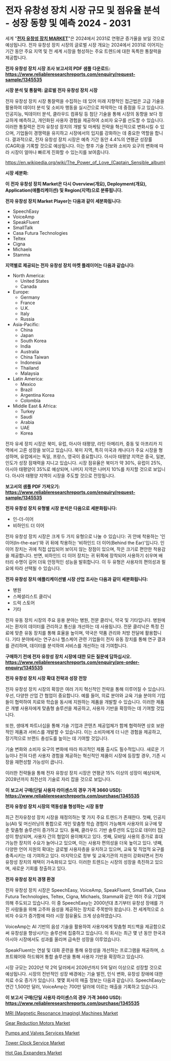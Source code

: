 <p><h1>전자 유창성 장치 시장 규모 및 점유율 분석 - 성장 동향 및 예측 2024 - 2031</h1></p><p>세계 "<strong><a href="https://www.reliableresearchreports.com/global-electronic-fluency-device-market-r1345535?utm_campaign=106&utm_medium=8&utm_source=Github&utm_content=ia&utm_term=25102024&utm_id=electronic-fluency-device">전자 유창성 장치 MARKET</a></strong>"은 2024에서 2031로 연평균 증가율을 보일 것으로 예상됩니다. 전자 유창성 장치 시장의 글로벌 시장 개요는 2024에서 2031로 이어지는 기간 동안 주요 지역 및 전 세계 시장을 형성하는 주요 트렌드에 대한 독특한 통찰력을 제공합니다.</p>
<p><strong>전자 유창성 장치 시장 조사 보고서의 PDF 샘플 다운로드: <a href="https://www.reliableresearchreports.com/enquiry/request-sample/1345535?utm_campaign=106&utm_medium=8&utm_source=Github&utm_content=ia&utm_term=25102024&utm_id=electronic-fluency-device">https://www.reliableresearchreports.com/enquiry/request-sample/1345535</a></strong></p>
<p><strong>시장 분석 및 통찰력: 글로벌 전자 유창성 장치 시장</strong></p>
<p><p>전자 유창성 장치 시장 통찰력을 수집하는 데 있어 미래 지향적인 접근법은 고급 기술을 활용하여 데이터 분석 및 소비자 행동을 실시간으로 파악하는 데 중점을 두고 있습니다. 인공지능, 빅데이터 분석, 클라우드 컴퓨팅 등 첨단 기술을 통해 시장의 동향을 보다 정교하게 예측하고, 개인화된 사용자 경험을 제공하여 소비자 요구를 선도할 수 있습니다. 이러한 통찰력은 전자 유창성 장치의 개발 및 마케팅 전략을 혁신적으로 변화시킬 수 있으며, 기업들이 경쟁력을 유지하고 시장에서의 입지를 강화하는 데 중요한 역할을 합니다. 결과적으로, 전자 유창성 장치 시장은 예측 기간 동안 4.4%의 연평균 성장률(CAGR)을 기록할 것으로 예상됩니다. 이는 향후 기술 진보와 소비자 요구의 변화에 따라 시장이 얼마나 빠르게 진화할 수 있는지를 보여줍니다.</p></p>
<p><a href="%7CAUTHORITHY_DOMAIN_URL%7C?utm_campaign=106&utm_medium=8&utm_source=Github&utm_content=ia&utm_term=25102024&utm_id=electronic-fluency-device">https://en.wikipedia.org/wiki/The_Power_of_Love_(Captain_Sensible_album)</a></p>
<p><strong>시장 세분화:</strong></p>
<p><strong>이 전자 유창성 장치 Market은 다시 Overview(개요), Deployment(개요), Application(애플리케이션) 및 Region(지역)으로 분류됩니다.</strong></p>
<p><strong>전자 유창성 장치 Market Player는 다음과 같이 세분화됩니다:</strong></p>
<p><ul><li>SpeechEasy</li><li>VoiceAmp</li><li>SpeakFluent</li><li>SmallTalk</li><li>Casa Futura Technologies</li><li>Teltex</li><li>Cigna</li><li>Michaels</li><li>Stamma</li></ul></p>
<p><strong>지역별로 제공되는 전자 유창성 장치 마켓 플레이어는 다음과 같습니다:</strong></p>
<p><ul>
    <li>
        North America:
        <ul>
            <li>United States</li>
            <li>Canada</li>
        </ul>
    </li>
    <li>
        Europe:
        <ul>
            <li>Germany</li>
            <li>France</li>
            <li>U.K.</li>
            <li>Italy</li>
            <li>Russia</li>
        </ul>
    </li>
    <li>
        Asia-Pacific:
        <ul>
            <li>China</li>
            <li>Japan</li>
            <li>South Korea</li>
            <li>India</li>
            <li>Australia</li>
            <li>China Taiwan</li>
            <li>Indonesia</li>
            <li>Thailand</li>
            <li>Malaysia</li>
        </ul>
    </li>
    <li>
        Latin America:
        <ul>
            <li>Mexico</li>
            <li>Brazil</li>
            <li>Argentina Korea</li>
            <li>Colombia</li>
        </ul>
    </li>
    <li>
        Middle East & Africa:
        <ul>
            <li>Turkey</li>
            <li>Saudi</li>
            <li>Arabia</li>
            <li>UAE</li>
            <li>Korea</li>
        </ul>
    </li>
    </ul></p>
<p><p>전자 유세 장치 시장은 북미, 유럽, 아시아 태평양, 라틴 아메리카, 중동 및 아프리카 지역에서 고른 성장을 보이고 있습니다. 북미 지역, 특히 미국과 캐나다가 주요 시장을 형성하며, 유럽에서는 독일, 프랑스, 영국이 중요합니다. 아시아 태평양 지역은 중국, 일본, 인도가 성장 잠재력을 지니고 있습니다. 시장 점유율은 북미가 약 30%, 유럽이 25%, 아시아 태평양이 35%로 예상되며, 나머지 지역은 나머지 10%를 차지할 것으로 보입니다. 아시아 태평양 지역이 시장을 주도할 것으로 전망됩니다.</p></p>
<p><strong>보고서의 샘플 PDF 가져오기: <a href="https://www.reliableresearchreports.com/enquiry/request-sample/1345535?utm_campaign=106&utm_medium=8&utm_source=Github&utm_content=ia&utm_term=25102024&utm_id=electronic-fluency-device">https://www.reliableresearchreports.com/enquiry/request-sample/1345535</a></strong></p>
<p><strong>전자 유창성 장치 유형별 시장 분석은 다음으로 세분화됩니다:</strong></p>
<p><ul><li>인-더-이어</li><li>비하인드 더 이어</li></ul></p>
<p><p>전자 유창성 장치 시장은 크게 두 가지 유형으로 나눌 수 있습니다: 귀 안에 착용하는 '인이어(In-the-ear)'와 귀 뒤에 착용하는 '비하인드 더 이어(Behind the Ear)'입니다. 인이어 장치는 귀에 직접 삽입되어 보이지 않는 장점이 있으며, 작은 크기로 편안한 착용감을 제공합니다. 반면, 비하인드 더 이어 장치는 귀 뒤쪽에 장착되어 사용하기 쉬우며 배터리 수명이 길어 더욱 안정적인 성능을 발휘합니다. 이 두 유형은 사용자의 편의성과 필요에 따라 선택될 수 있습니다.</p></p>
<p><strong>전자 유창성 장치 애플리케이션별 시장 산업 조사는 다음과 같이 세분화됩니다:</strong></p>
<p><ul><li>병원</li><li>스페셜리스트 클리닉</li><li>드럭 스토어</li><li>기타</li></ul></p>
<p><p>전자 유동 장치 시장의 주요 응용 분야는 병원, 전문 클리닉, 약국 및 기타입니다. 병원에서는 환자의 데이터를 관리하고 통신을 개선하는 데 사용됩니다. 전문 클리닉은 특정 진료에 맞춘 유동 장치를 통해 효율을 높이며, 약국은 약품 관리와 처방 전달에 활용합니다. 기타 분야에서는 연구소나 헬스케어 관련 기업들이 전자 유동 장치를 통해 연구 결과를 관리하며, 데이터를 분석하여 서비스를 개선하는 데 기여합니다.</p></p>
<p><strong>구매하기 전에 전자 유창성 장치 시장에 대한 모든 질문에 답하십시오. <a href="https://www.reliableresearchreports.com/enquiry/pre-order-enquiry/1345535?utm_campaign=106&utm_medium=8&utm_source=Github&utm_content=ia&utm_term=25102024&utm_id=electronic-fluency-device">https://www.reliableresearchreports.com/enquiry/pre-order-enquiry/1345535</a></strong></p>
<p><strong>전자 유창성 장치 시장 확대 전략과 성장 전망</strong></p>
<p><p>전자 유창성 장치 시장의 확장은 여러 가지 혁신적인 전략을 통해 이루어질 수 있습니다. 우선, 다양한 산업 간 협업이 중요합니다. 예를 들어, 의료 분야와 교육 기술 분야의 기업들이 협력하여 치료와 학습을 동시에 지원하는 제품을 개발할 수 있습니다. 이러한 제품은 개별 사용자에게 맞춤형 솔루션을 제공하고, 사용자 기반을 확장하는 데 기여할 것입니다.</p><p>또한, 생태계 파트너십을 통해 기술 기업과 콘텐츠 제공업체가 함께 협력하면 상호 보완적인 제품과 서비스를 개발할 수 있습니다. 이는 소비자에게 더 나은 경험을 제공하고, 장기적으로 브랜드 충성도를 높이는 데 기여할 것입니다.</p><p>기술 변화와 소비자 요구의 변화에 따라 파괴적인 제품 출시도 필수적입니다. 새로운 기능이나 전혀 다른 사용자 경험을 제공하는 혁신적인 제품이 시장에 등장할 경우, 기존 시장을 재편성할 가능성이 큽니다. </p><p>이러한 전략들을 통해 전자 유창성 장치 시장은 연평균 15% 이상의 성장이 예상되며, 2028년까지 최전선의 기술로 자리 잡을 것으로 보입니다.</p></p>
<p><strong>이 보고서 구매(단일 사용자 라이센스의 경우 가격 3660 USD): <a href="https://www.reliableresearchreports.com/purchase/1345535?utm_campaign=106&utm_medium=8&utm_source=Github&utm_content=ia&utm_term=25102024&utm_id=electronic-fluency-device">https://www.reliableresearchreports.com/purchase/1345535</a></strong></p>
<p><strong>전자 유창성 장치 시장의 역동성을 형성하는 시장 동향</strong></p>
<p><p>최근 전자유창성 장치 시장을 재정의하는 몇 가지 주요 트렌드가 존재한다. 첫째, 인공지능(AI) 및 머신러닝의 통합으로 개인 맞춤형 학습 경험이 가능해져 사용자의 요구에 맞춘 맞춤형 솔루션이 증가하고 있다. 둘째, 클라우드 기반 솔루션의 도입으로 데이터 접근성이 향상되며, 사용자 간의 협업이 용이해지고 있다. 셋째, 모바일 사용의 증가로 휴대 가능한 장치의 수요가 늘어나고 있으며, 이는 사용자 편의성을 더욱 높이고 있다. 넷째, 다양한 언어 지원의 확대는 글로벌 사용자층을 유치하고 있으며, 교육 및 직업적 요구를 충족시키는 데 기여하고 있다. 마지막으로 정부 및 교육기관의 지원이 강화되면서 전자유창성 장치의 채택이 가속화되고 있다. 이러한 트렌드는 시장의 성장을 촉진하고 있으며, 새로운 기회를 창출하고 있다.</p></p>
<p><strong>전자 유창성 장치 경쟁 환경</strong></p>
<p><p>전자 유창성 장치 시장은 SpeechEasy, VoiceAmp, SpeakFluent, SmallTalk, Casa Futura Technologies, Teltex, Cigna, Michaels, Stamma와 같은 여러 주요 기업에 의해 주도되고 있습니다. 이 중 SpeechEasy는 2000년대 초기부터 유창성 장애를 가진 사람들을 위해 고주파 음성을 제공하는 장치로 주목받아 왔습니다. 전 세계적으로 소비자 수요가 증가함에 따라 시장 점유율도 크게 상승하였습니다. </p><p>VoiceAmp는 AI 기반의 음성 기술을 활용하여 사용자에게 맞춤형 피드백을 제공함으로써 유창성을 향상시키는 솔루션에 집중하고 있습니다. 이 회사는 최근 몇 년 동안 한국과 아시아 시장에서도 성과를 올리며 급속한 성장을 이루었습니다. </p><p>SpeakFluent는 연설 및 대화 훈련을 통해 유창성을 개선하는 프로그램을 제공하며, 소프트웨어와 하드웨어 통합 솔루션을 통해 사용자 기반을 확장하고 있습니다. </p><p>시장 규모는 2020년 약 2억 달러에서 2026년까지 5억 달러 이상으로 성장할 것으로 예상됩니다. 시장의 전반적인 성장 배경에는 기술 발전, 인식 변화, 유창성 장애에 대한 치료 수요 증가가 있습니다. 몇몇 회사의 매출 정보는 다음과 같습니다. SpeechEasy는 연간 1,500만 달러, VoiceAmp는 700만 달러에 이르는 매출을 기록하고 있습니다.</p></p>
<p><strong>이 보고서 구매(단일 사용자 라이센스의 경우 가격 3660 USD): <a href="https://www.reliableresearchreports.com/purchase/1345535?utm_campaign=106&utm_medium=8&utm_source=Github&utm_content=ia&utm_term=25102024&utm_id=electronic-fluency-device">https://www.reliableresearchreports.com/purchase/1345535</a></strong></p>
<p><p><a href="https://github.com/JamesCox407/Market-Research-Report-List-1/blob/main/mri-magnetic-resonance-imaging-machines-market.md?utm_campaign=106&utm_medium=8&utm_source=Github&utm_content=ia&utm_term=25102024&utm_id=electronic-fluency-device">MRI (Magnetic Resonance Imaging) Machines Market</a></p><p><a href="https://issuu.com/reportprime-2/docs/gear-reduction-motors-market-size-2_1ee97424479769?utm_campaign=106&utm_medium=8&utm_source=Github&utm_content=ia&utm_term=25102024&utm_id=electronic-fluency-device">Gear Reduction Motors Market</a></p><p><a href="https://www.linkedin.com/pulse/pumps-valves-services-market-global-regional-analysis-focus-ncjmf?utm_campaign=106&utm_medium=8&utm_source=Github&utm_content=ia&utm_term=25102024&utm_id=electronic-fluency-device">Pumps and Valves Services Market</a></p><p><a href="https://www.linkedin.com/pulse/tower-clock-service-market-forecasts-trends-impact-analysis-s6yff?utm_campaign=106&utm_medium=8&utm_source=Github&utm_content=ia&utm_term=25102024&utm_id=electronic-fluency-device">Tower Clock Service Market</a></p><p><a href="https://github.com/tacitam515l/Market-Research-Report-List-1/blob/main/hot-gas-expanders-market.md?utm_campaign=106&utm_medium=8&utm_source=Github&utm_content=ia&utm_term=25102024&utm_id=electronic-fluency-device">Hot Gas Expanders Market</a></p></p>